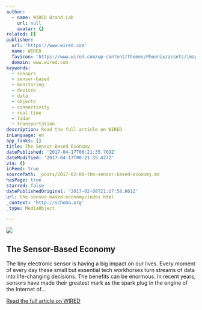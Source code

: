 ```yaml
---
author:
  - name: WIRED Brand Lab
    url: null
    avatar: {}
related: []
publisher:
  url: 'https://www.wired.com'
  name: WIRED
  favicon: 'https://www.wired.com/wp-content/themes/Phoenix/assets/images/favicon.ico'
  domain: www.wired.com
keywords:
  - sensors
  - sensor-based
  - monitoring
  - devices
  - data
  - objects
  - connectivity
  - real-time
  - lidar
  - transportation
description: Read the full article on WIRED
inLanguage: en
app_links: []
title: The Sensor-Based Economy
datePublished: '2017-04-17T00:21:35.769Z'
dateModified: '2017-04-17T00:21:35.427Z'
via: {}
inFeed: true
sourcePath: _posts/2017-02-08-the-sensor-based-economy.md
hasPage: true
starred: false
datePublishedOriginal: '2017-02-08T21:17:58.801Z'
url: the-sensor-based-economy/index.html
_context: 'http://schema.org'
_type: MediaObject

---
```

<article style=""><img src="https://imgflo.herokuapp.com/graph/2b2431f8e7ba7b0/87ccf487fc82e8f93055a25e35c85b26/noop.jpg?input=https%3A%2F%2Fassets.wired.com%2Fphotos%2Fw_2064%2Fwp-content%2Fuploads%2F2017%2F01%2FGettyImages-184286481.jpg" /><h1>The Sensor-Based Economy</h1><p>The tiny electronic sensor is having a big impact on our lives. Every moment of every day these small but essential tech workhorses turn streams of data into life-changing decisions. The benefits can be enormous. In recent years, sensors have made their greatest mark as the spark plug in the engine of the Internet of...</p></article>

[Read the full article on WIRED][0]

[0]: https://www.wired.com/brandlab/2017/01/sensor-based-economy/